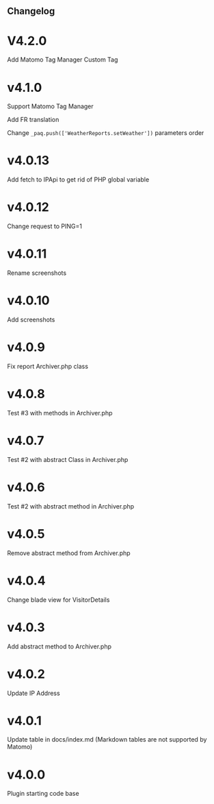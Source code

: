 ## Changelog

# V4.2.0
Add Matomo Tag Manager Custom Tag 

# v4.1.0
Support Matomo Tag Manager

Add FR translation

Change `_paq.push(['WeatherReports.setWeather'])` parameters order

# v4.0.13
Add fetch to IPApi to get rid of PHP global variable

# v4.0.12
Change request to PING=1

# v4.0.11
Rename screenshots

# v4.0.10
Add screenshots

# v4.0.9
Fix report Archiver.php class

# v4.0.8
Test #3 with methods in Archiver.php

# v4.0.7
Test #2 with abstract Class in Archiver.php

# v4.0.6
Test #2 with abstract method in Archiver.php

# v4.0.5
Remove abstract method from Archiver.php

# v4.0.4
Change blade view for VisitorDetails

# v4.0.3
Add abstract method to Archiver.php

# v4.0.2
Update IP Address

# v4.0.1
Update table in docs/index.md (Markdown tables are not supported by Matomo)

# v4.0.0
Plugin starting code base